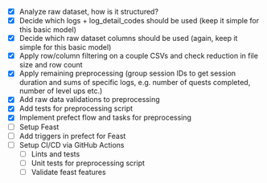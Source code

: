 - [x] Analyze raw dataset, how is it structured?
- [x] Decide which logs + log_detail_codes should be used (keep it simple for this basic model)
- [x] Decide which raw dataset columns should be used (again, keep it simple for this basic model)
- [x] Apply row/column filtering on a couple CSVs and check reduction in file size and row count
- [x] Apply remaining preprocessing (group session IDs to get session duration and sums of specific logs, e.g. number of quests completed, number of level ups etc.)
- [x] Add raw data validations to preprocessing
- [x] Add tests for preprocessing script
- [x] Implement prefect flow and tasks for preprocessing
- [ ] Setup Feast
- [ ] Add triggers in prefect for Feast
- [ ] Setup CI/CD via GitHub Actions
  - [ ] Lints and tests
  - [ ] Unit tests for preprocessing script
  - [ ] Validate feast features
